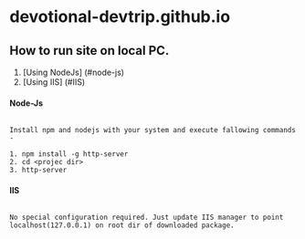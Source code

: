 # devotional-devtrip.github.io

## How to run site on local PC. 

1. [Using NodeJs] (#node-js)
2. [Using IIS] (#IIS)

#### Node-Js

````

Install npm and nodejs with your system and execute fallowing commands -

1. npm install -g http-server
2. cd <projec dir>
3. http-server 

````

#### IIS

````

No special configuration required. Just update IIS manager to point localhost(127.0.0.1) on root dir of downloaded package.

````
